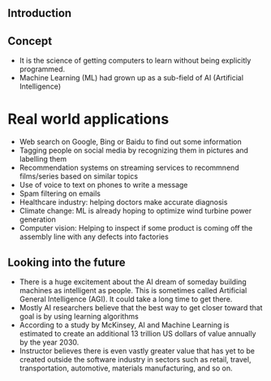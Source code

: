 ## Introduction

## Concept
- It is the science of getting computers to learn without being explicitly programmed.
- Machine Learning (ML) had grown up as a sub-field of AI (Artificial Intelligence)

# Real world applications
- Web search on Google, Bing or Baidu to find out some information
- Tagging people on social media by recognizing them in pictures and labelling them
- Recommendation systems on streaming services to recommnend films/series based on similar topics
- Use of voice to text on phones to write a message
- Spam filtering on emails
- Healthcare industry: helping doctors make accurate diagnosis
- Climate change: ML is already hoping to optimize wind turbine power generation
- Computer vision: Helping to inspect if some product is coming off the assembly line with any defects into factories

## Looking into the future
- There is a huge excitement about the AI dream of someday building machines as intelligent as people. This is sometimes called Artificial General Intelligence (AGI). It could take a long time to get there.
- Mostly AI researchers believe that the best way to get closer toward that goal is by using learning algorithms
- According to a study by McKinsey, AI and Machine Learning is estimated to create an additional 13 trillion US dollars of value annually by the year 2030.
- Instructor believes there is even vastly greater value that has yet to be created outside the software industry in sectors such as retail, travel, transportation, automotive, materials manufacturing, and so on.